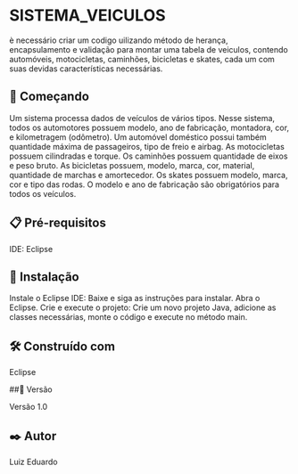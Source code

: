 # SISTEMA_VEICULOS

è necessário criar um codigo uilizando método de herança, encapsulamento e validação para montar uma tabela de veiculos, contendo automóveis, motocicletas, caminhões, bicicletas e skates, cada um com suas devidas características necessárias.

## 🚀 Começando

Um sistema processa dados de veículos de vários tipos. Nesse sistema, todos os automotores possuem modelo, ano de fabricação, montadora, cor, e kilometragem (odômetro). Um automóvel doméstico possui também quantidade máxima de passageiros, tipo de freio e airbag. As motocicletas possuem cilindradas e torque. Os caminhões possuem quantidade de eixos e peso bruto. As bicicletas possuem, modelo, marca, cor, material, quantidade de marchas e amortecedor. Os skates possuem modelo, marca, cor e tipo das rodas. O modelo e ano de fabricação são obrigatórios para todos os veículos.

## 📋 Pré-requisitos

IDE: Eclipse

## 🔧 Instalação

Instale o Eclipse IDE:
Baixe e siga as instruções para instalar.
Abra o Eclipse.
Crie e execute o projeto:
Crie um novo projeto Java, adicione as classes necessárias, monte o código e execute no método main.

## 🛠️ Construído com

Eclipse

##📌 Versão

Versão 1.0

## ✒️ Autor

Luiz Eduardo
